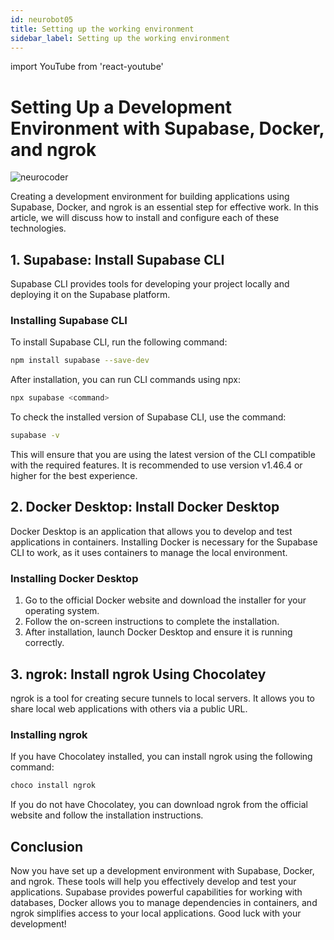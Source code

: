 ```yaml
---
id: neurobot05
title: Setting up the working environment
sidebar_label: Setting up the working environment
---
```


import YouTube from 'react-youtube'

# Setting Up a Development Environment with Supabase, Docker, and ngrok

![neurocoder](/img/neurobots/neuro5.png)

Creating a development environment for building applications using Supabase, Docker, and ngrok is an essential step for effective work. In this article, we will discuss how to install and configure each of these technologies.

<YouTube videoId='ahD6pr87l0M' />

## 1. Supabase: Install Supabase CLI

Supabase CLI provides tools for developing your project locally and deploying it on the Supabase platform.

### Installing Supabase CLI

To install Supabase CLI, run the following command:

```bash
npm install supabase --save-dev
```

After installation, you can run CLI commands using npx:

```bash
npx supabase <command>
```

To check the installed version of Supabase CLI, use the command:

```bash
supabase -v
```

This will ensure that you are using the latest version of the CLI compatible with the required features. It is recommended to use version v1.46.4 or higher for the best experience.

## 2. Docker Desktop: Install Docker Desktop

Docker Desktop is an application that allows you to develop and test applications in containers. Installing Docker is necessary for the Supabase CLI to work, as it uses containers to manage the local environment.

### Installing Docker Desktop

1. Go to the official Docker website and download the installer for your operating system.
2. Follow the on-screen instructions to complete the installation.
3. After installation, launch Docker Desktop and ensure it is running correctly.

## 3. ngrok: Install ngrok Using Chocolatey

ngrok is a tool for creating secure tunnels to local servers. It allows you to share local web applications with others via a public URL.

### Installing ngrok

If you have Chocolatey installed, you can install ngrok using the following command:

```bash
choco install ngrok
```

If you do not have Chocolatey, you can download ngrok from the official website and follow the installation instructions.

## Conclusion

Now you have set up a development environment with Supabase, Docker, and ngrok. These tools will help you effectively develop and test your applications. Supabase provides powerful capabilities for working with databases, Docker allows you to manage dependencies in containers, and ngrok simplifies access to your local applications. Good luck with your development!

